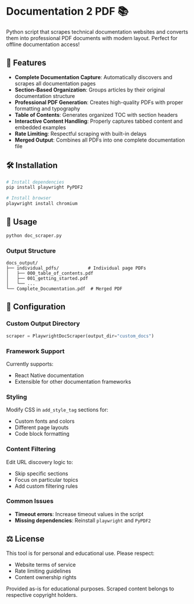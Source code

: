 # Documentation 2 PDF 📚

Python script that scrapes technical documentation websites and converts them into professional PDF documents with modern layout. Perfect for offline documentation access! 


## 🚀 Features

- **Complete Documentation Capture**: Automatically discovers and scrapes all documentation pages
- **Section-Based Organization**: Groups articles by their original documentation structure
- **Professional PDF Generation**: Creates high-quality PDFs with proper formatting and typography
- **Table of Contents**: Generates organized TOC with section headers
- **Interactive Content Handling**: Properly captures tabbed content and embedded examples
- **Rate Limiting**: Respectful scraping with built-in delays
- **Merged Output**: Combines all PDFs into one complete documentation file


## 🛠️ Installation

```bash
# Install dependencies
pip install playwright PyPDF2

# Install browser
playwright install chromium
```

## 📖 Usage

```bash
python doc_scraper.py
```

### Output Structure
```
docs_output/
├── individual_pdfs/           # Individual page PDFs
│   ├── 000_table_of_contents.pdf
│   ├── 001_getting_started.pdf
│   └── ...
└── Complete_Documentation.pdf  # Merged PDF
```


## 🔧 Configuration

### Custom Output Directory
```python
scraper = PlaywrightDocScraper(output_dir="custom_docs")
```

### Framework Support
Currently supports:
- React Native documentation
- Extensible for other documentation frameworks

### Styling
Modify CSS in `add_style_tag` sections for:
- Custom fonts and colors
- Different page layouts
- Code block formatting

### Content Filtering
Edit URL discovery logic to:
- Skip specific sections
- Focus on particular topics
- Add custom filtering rules

### Common Issues
- **Timeout errors**: Increase timeout values in the script
- **Missing dependencies**: Reinstall `playwright` and `PyPDF2`


## ⚖️ License

This tool is for personal and educational use. Please respect:
- Website terms of service
- Rate limiting guidelines
- Content ownership rights

Provided as-is for educational purposes. Scraped content belongs to respective copyright holders.
